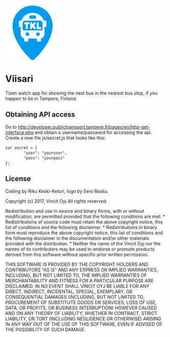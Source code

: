 ![Viisari](https://raw.githubusercontent.com/rihteri/TKLStops/master/icon.png "Viisari")

# Viisari
Tizen watch app for showing the next bus in the nearest bus stop, if you happen to be in Tampere, Finland.

## Obtaining API access
Go to http://developer.publictransport.tampere.fi/pages/en/http-get-interface.php
and obtain a username/password for accessing the api. Create a new file js/secret.js
that looks like this:

````
var secret = {
		"user": "youruser",
		"pass": "yourpass"
};
````

## License

Coding by Riku Keski-Keturi, logo by Eero Rasku.

Copyright (c) 2017, Vincit Oyj
All rights reserved.

Redistribution and use in source and binary forms, with or without
modification, are permitted provided that the following conditions are met:
    * Redistributions of source code must retain the above copyright
      notice, this list of conditions and the following disclaimer.
    * Redistributions in binary form must reproduce the above copyright
      notice, this list of conditions and the following disclaimer in the
      documentation and/or other materials provided with the distribution.
    * Neither the name of the Vincit Oyj nor the
      names of its contributors may be used to endorse or promote products
      derived from this software without specific prior written permission.

THIS SOFTWARE IS PROVIDED BY THE COPYRIGHT HOLDERS AND CONTRIBUTORS "AS IS" AND
ANY EXPRESS OR IMPLIED WARRANTIES, INCLUDING, BUT NOT LIMITED TO, THE IMPLIED
WARRANTIES OF MERCHANTABILITY AND FITNESS FOR A PARTICULAR PURPOSE ARE
DISCLAIMED. IN NO EVENT SHALL VINCIT OYJ BE LIABLE FOR ANY
DIRECT, INDIRECT, INCIDENTAL, SPECIAL, EXEMPLARY, OR CONSEQUENTIAL DAMAGES
(INCLUDING, BUT NOT LIMITED TO, PROCUREMENT OF SUBSTITUTE GOODS OR SERVICES;
LOSS OF USE, DATA, OR PROFITS; OR BUSINESS INTERRUPTION) HOWEVER CAUSED AND
ON ANY THEORY OF LIABILITY, WHETHER IN CONTRACT, STRICT LIABILITY, OR TORT
(INCLUDING NEGLIGENCE OR OTHERWISE) ARISING IN ANY WAY OUT OF THE USE OF THIS
SOFTWARE, EVEN IF ADVISED OF THE POSSIBILITY OF SUCH DAMAGE.
